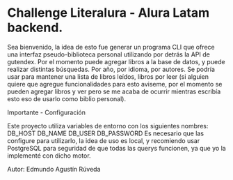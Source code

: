 <h1>Challenge Literalura - Alura Latam backend.</h1>
Sea bienvenido, la idea de esto fue generar un programa CLI que ofrece una interfaz
pseudo-biblioteca personal utilizando por detrás la API de gutendex.
Por el momento puede agregar libros a la base de datos, y puede realizar distintas búsquedas.
Por año, por idioma, por autores.
Se podría usar para mantener una lista de libros leídos, libros por leer
(si alguien quiere que agregue funcionalidades para esto aviseme, por el momento se pueden agregar libros 
y ver pero se me acaba de ocurrir mientras escribía esto eso de usarlo como biblio personal).

Importante - Configuración

Este proyecto utiliza variables de entorno con los siguientes nombres:
DB_HOST
DB_NAME
DB_USER
DB_PASSWORD
Es necesario que las configure para utilizarlo, la idea de uso es local, y recomiendo
usar PostgreSQL para seguridad de que todas las querys funcionen, ya que yo la implementé
con dicho motor.

Autor:
Edmundo Agustín Rúveda
